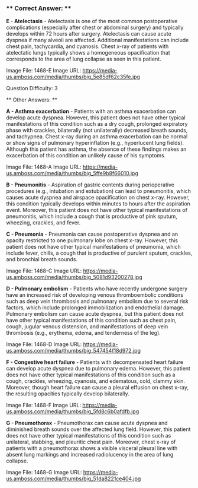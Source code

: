 ### ** Correct Answer: **

**E - Atelectasis** - Atelectasis is one of the most common postoperative complications (especially after chest or abdominal surgery) and typically develops within 72 hours after surgery. Atelectasis can cause acute dyspnea if many alveoli are affected. Additional manifestations can include chest pain, tachycardia, and cyanosis. Chest x-ray of patients with atelectatic lungs typically shows a homogeneous opacification that corresponds to the area of lung collapse as seen in this patient.

Image File: 1468-E
Image URL: https://media-us.amboss.com/media/thumbs/big_5e85df62c35fe.jpg

Question Difficulty: 3

** Other Answers: **

**A - Asthma exacerbation** - Patients with an asthma exacerbation can develop acute dyspnea. However, this patient does not have other typical manifestations of this condition such as a dry cough, prolonged expiratory phase with crackles, bilaterally (not unilaterally) decreased breath sounds, and tachypnea. Chest x-ray during an asthma exacerbation can be normal or show signs of pulmonary hyperinflation (e.g., hyperlucent lung fields). Although this patient has asthma, the absence of these findings makes an exacerbation of this condition an unlikely cause of his symptoms.

Image File: 1468-A
Image URL: https://media-us.amboss.com/media/thumbs/big_5ffe9b8f66010.jpg

**B - Pneumonitis** - Aspiration of gastric contents during perioperative procedures (e.g., intubation and extubation) can lead to pneumonitis, which causes acute dyspnea and airspace opacification on chest x-ray. However, this condition typically develops within minutes to hours after the aspiration event. Moreover, this patient does not have other typical manifestations of pneumonitis, which include a cough that is productive of pink sputum, wheezing, crackles, and fever.

**C - Pneumonia** - Pneumonia can cause postoperative dyspnea and an opacity restricted to one pulmonary lobe on chest x-ray. However, this patient does not have other typical manifestations of pneumonia, which include fever, chills, a cough that is productive of purulent sputum, crackles, and bronchial breath sounds.

Image File: 1468-C
Image URL: https://media-us.amboss.com/media/thumbs/big_5081d93200278.jpg

**D - Pulmonary embolism** - Patients who have recently undergone surgery have an increased risk of developing venous thromboembolic conditions such as deep vein thrombosis and pulmonary embolism due to several risk factors, which include prolonged immobilization and endothelial damage. Pulmonary embolism can cause acute dyspnea, but this patient does not have other typical manifestations of this condition such as chest pain, cough, jugular venous distension, and manifestations of deep vein thrombosis (e.g., erythema, edema, and tenderness of the leg).

Image File: 1468-D
Image URL: https://media-us.amboss.com/media/thumbs/big_547454f18d972.jpg

**F - Congestive heart failure** - Patients with decompensated heart failure can develop acute dyspnea due to pulmonary edema. However, this patient does not have other typical manifestations of this condition such as a cough, crackles, wheezing, cyanosis, and edematous, cold, clammy skin. Moreover, though heart failure can cause a pleural effusion on chest x-ray, the resulting opacities typically develop bilaterally.

Image File: 1468-F
Image URL: https://media-us.amboss.com/media/thumbs/big_5fd8c6b0afdfb.jpg

**G - Pneumothorax** - Pneumothorax can cause acute dyspnea and diminished breath sounds over the affected lung field. However, this patient does not have other typical manifestations of this condition such as unilateral, stabbing, and pleuritic chest pain. Moreover, chest x-ray of patients with a pneumothorax shows a visible visceral pleural line with absent lung markings and increased radiolucency in the area of lung collapse.

Image File: 1468-G
Image URL: https://media-us.amboss.com/media/thumbs/big_51da8221ce404.jpg

